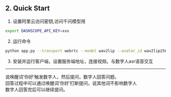 ## 2. Quick Start

1. 设置阿里云访问密钥,访问千问模型用
```bash
export DASHSCOPE_API_KEY=xxx
```

2. 运行命令 
```bash
python app.py --transport webrtc --model wav2lip --avatar_id wav2lip256_avatar1
```
3. 安装并运行客户端，设置服务端地址，连接视频。与数字人asr语音交互

---
说唤醒词’你好‘触发数字人，然后提问，数字人回答问题。   
回答过程中可以通过唤醒词’你好‘打断提问，说其他词不影响数字人    
数字人回答完后可以继续提问。  

